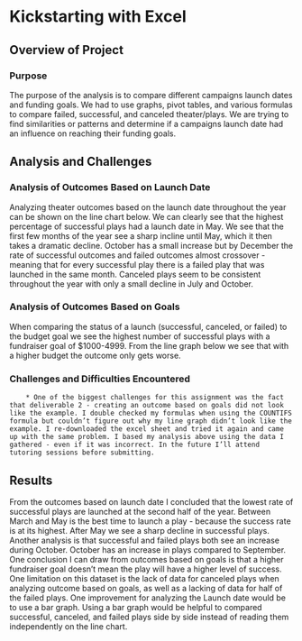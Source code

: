 # Kickstarting with Excel

## Overview of Project
### Purpose
The purpose of the analysis is to compare different campaigns launch dates and funding goals. We had to use graphs, pivot tables, and various formulas to compare failed, successful, and canceled theater/plays. We are trying to find similarities or patterns and determine if a campaigns launch date had an influence on reaching their funding goals.  
## Analysis and Challenges
### Analysis of Outcomes Based on Launch Date
Analyzing theater outcomes based on the launch date throughout the year can be shown on the line chart below. We can clearly see that the highest percentage of successful plays had a launch date in May. We see that the first few months of the year see a sharp incline until May, which it then takes a dramatic decline. October has a small increase but by December the rate of successful outcomes and failed outcomes almost crossover - meaning that for every successful play there is a failed play that was launched in the same month. Canceled plays seem to be consistent throughout the year with only a small decline in July and October. 

### Analysis of Outcomes Based on Goals
When comparing the status of a launch (successful, canceled, or failed) to the budget goal we see the highest number of successful plays with a fundraiser goal of $1000-4999. From the line graph below we see that with a higher budget the outcome only gets worse. 

### Challenges and Difficulties Encountered
        * One of the biggest challenges for this assignment was the fact that deliverable 2 - creating an outcome based on goals did not look like the example. I double checked my formulas when using the COUNTIFS formula but couldn’t figure out why my line graph didn’t look like the example. I re-downloaded the excel sheet and tried it again and came up with the same problem. I based my analysis above using the data I gathered - even if it was incorrect. In the future I’ll attend tutoring sessions before submitting. 

## Results
From the outcomes based on launch date I concluded that the lowest rate of successful plays are launched at the second half of the year. Between March and May is the best time to launch a play - because the success rate is at its highest. After May we see a sharp decline in successful plays.  Another analysis is that successful and failed plays both see an increase during October. October has an increase in plays compared to September. One conclusion I can draw from outcomes based on goals is that a higher fundraiser goal doesn’t mean the play will have a higher level of success. One limitation on this dataset is the lack of data for canceled plays when analyzing outcome based on goals, as well as a lacking of data for half of the failed plays. One improvement for analyzing the Launch date would be to use a bar graph. Using a bar graph would be helpful to compared successful, canceled, and failed plays side by side instead of reading them independently on the line chart. 
